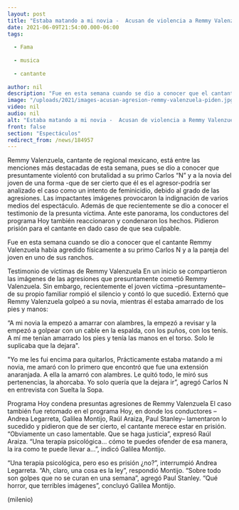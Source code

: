 ```yaml
---
layout: post
title: "Estaba matando a mi novia -  Acusan de violencia a Remmy Valenzuela; víctimas piden justicia"
date: 2021-06-09T21:54:00.000-06:00
tags:
  
  - Fama
  
  - musica
  
  - cantante
  
author: nil
description: "Fue en esta semana cuando se dio a conocer que el cantante Remmy Valenzuela había agredido físicamente a su primo Carlos N y a la pareja del joven en uno de sus ranchos. Te contamos lo que sabemos sobre este caso. "
image: "/uploads/2021/images-acusan-agresion-remmy-valenzuela-piden.jpg"
video: nil
audio: nil
alt: "Estaba matando a mi novia -  Acusan de violencia a Remmy Valenzuela; víctimas piden justicia"
front: false
section: "Espectáculos"
redirect_from: /news/184957
---
```


Remmy Valenzuela, cantante de regional mexicano, está entre las menciones más destacadas de esta semana, pues se dio a conocer que presuntamente violentó con brutalidad a su primo Carlos “N” y a la novia del joven de una forma -que de ser cierto que él es el agresor-podría ser analizado el caso como un intento de feminicidio, debido al grado de las agresiones. Las impactantes imágenes provocaron la indignación de varios medios del espectáculo. Además de que recientemente se dio a conocer el testimonio de la presunta víctima. Ante este panorama, los conductores del programa Hoy también reaccionaron y condenaron los hechos. Pidieron prisión para el cantante en dado caso de que sea culpable. 

Fue en esta semana cuando se dio a conocer que el cantante Remmy Valenzuela había agredido físicamente a su primo Carlos N y a la pareja del joven en uno de sus ranchos. 

Testimonio de víctimas de Remmy Valenzuela  En un inicio se compartieron las imágenes de las agresiones que presuntamente cometió Remmy Valenzuela. Sin embargo, recientemente el joven víctima –presuntamente– de su propio familiar rompió el silencio y contó lo que sucedió. Externó que Remmy Valenzuela golpeó a su novia, mientras él estaba amarrado de los pies y manos: 

“A mi novia la empezó a amarrar con alambres, la empezó a revisar y la empezó a golpear con un cable en la espalda, con los puños, con los tenis. A mí me tenían amarrado los pies y tenía las manos en el torso. Solo le suplicaba que la dejara". 

"Yo me les fui encima para quitarlos, Prácticamente estaba matando a mi novia, me amaró con lo primero que encontró que fue una extensión anaranjada. A ella la amarró con alambres. Le quitó todo, le miró sus pertenencias, la ahorcaba. Yo solo quería que la dejara ir”, agregó Carlos N en entrevista con Suelta la Sopa. 

Programa Hoy condena presuntas agresiones de Remmy Valenzuela  El caso también fue retomado en el programa Hoy, en donde los conductores –Andrea Legarreta, Galilea Montijo, Raúl Araiza, Paul Stanley– lamentaron lo sucedido y pidieron que de ser cierto, el cantante merece estar en prisión. “Obviamente un caso lamentable. Que se haga justicia”, expresó Raúl Araiza. “Una terapia psicológica… cómo te puedes ofender de esa manera, la ira como te puede llevar a…”, indicó Galilea Montijo.

“Una terapia psicológica, pero eso es prisión ¿no?”, interrumpió Andrea Legarreta. “Ah, claro, una cosa es la ley”, respondió Montijo. “Sobre todo son golpes que no se curan en una semana”, agregó Paul Stanley. “Qué horror, que terribles imágenes”, concluyó Galilea Montijo. 

(milenio)